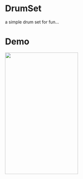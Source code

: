 # DrumSet
a simple drum set for fun...

# Demo

<img src="https://github.com/Avinash-dev-code/DrumSet/blob/master/demo.gif" width=240 height=400 rotate="90"/>
